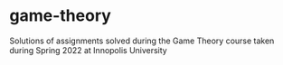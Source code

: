 # game-theory
Solutions of assignments solved during the Game Theory course taken during Spring 2022 at Innopolis University
